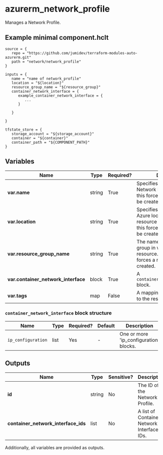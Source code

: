 # azurerm_network_profile

Manages a Network Profile.

## Example minimal component.hclt

```hcl
source = {
   repo = "https://github.com/jumidev/terraform-modules-auto-azurerm.git" 
   path = "network/network_profile" 
}

inputs = {
   name = "name of network_profile" 
   location = "${location}" 
   resource_group_name = "${resource_group}" 
   container_network_interface = {
      example_container_network_interface = {
         ...
      }
  
   }
 
}

tfstate_store = {
   storage_account = "${storage_account}" 
   container = "${container}" 
   container_path = "${COMPONENT_PATH}" 
}

```

## Variables

| Name | Type | Required? |  Description |
| ---- | ---- | --------- |  ----------- |
| **var.name** | string | True | Specifies the name of the Network Profile. Changing this forces a new resource to be created. | 
| **var.location** | string | True | Specifies the supported Azure location where the resource exists. Changing this forces a new resource to be created. | 
| **var.resource_group_name** | string | True | The name of the resource group in which to create the resource. Changing this forces a new resource to be created. | 
| **var.container_network_interface** | block | True | A `container_network_interface` block. | 
| **var.tags** | map | False | A mapping of tags to assign to the resource. | 

### `container_network_interface` block structure

| Name | Type | Required? | Default | Description |
| ---- | ---- | --------- | ------- | ----------- |
| `ip_configuration` | list | Yes | - | One or more 'ip_configuration' blocks. |



## Outputs

| Name | Type | Sensitive? | Description |
| ---- | ---- | --------- | --------- |
| **id** | string | No  | The ID of the Network Profile. | 
| **container_network_interface_ids** | list | No  | A list of Container Network Interface IDs. | 

Additionally, all variables are provided as outputs.
